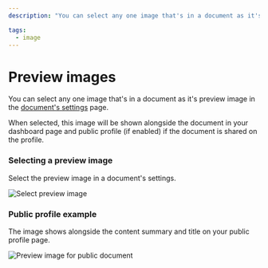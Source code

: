 ```yaml
---
description: "You can select any one image that's in a document as it's preview image in the document's settings page. An image can be selected as the document's preview image. A preview image is shown alongside the document summary in your user dashboard and public profile (if the document is added to the profile)."

tags:
  - image
---
```


# Preview images

You can select any one image that's in a document as it's preview image in the [document's settings](/guide/documents.html#image-management-and-preview-image) page.

When selected, this image will be shown alongside the document in your dashboard page and public profile (if enabled) if the document is shared on the profile.

### Selecting a preview image

Select the preview image in a document's settings.

![Select preview image](/select-preview-image.png)

### Public profile example

The image shows alongside the content summary and title on your public profile page.

![Preview image for public document](/preview-image-public-doc.png)
